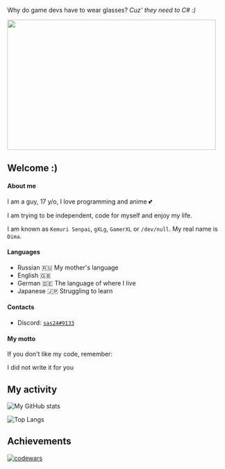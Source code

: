 Why do game devs have to wear glasses? *Cuz' they need to C# :)*

<img src="https://user-images.githubusercontent.com/65429873/124316689-47134080-db76-11eb-9d3e-ca08cbd5e8e3.png" height="300px" width="480px"/>


## Welcome :)

#### About me
I am a guy, 17 y/o, I love programming and anime 💕

I am trying to be independent, code for myself and enjoy my life.

I am known as `Kemuri Senpai`, `gXLg`, `GamerXL` or `/dev/null`.
My real name is `Dima`.

#### Languages
- Russian 🇷🇺 My mother's language
- English 🇬🇧
- German 🇩🇪 The language of where I live
- Japanese 🇯🇵 Struggling to learn

#### Contacts
- Discord: [`sas24#9133`](557260090621558805)

#### My motto
If you don't like my code, remember:

I did not write it for you


## My activity

![My GitHub stats](https://github-readme-stats.vercel.app/api?username=gXLg&theme=dark&show_icons=true)

![Top Langs](https://github-readme-stats.vercel.app/api/top-langs/?username=gXLg&theme=dark&layout=compact)

## Achievements

[![codewars](https://www.codewars.com/users/Kemuri/badges/large)](https://www.codewars.com/users/Kemuri)

